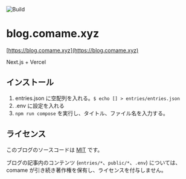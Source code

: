 ![Build](https://github.com/comame/blog.comame.xyz/workflows/Build/badge.svg?event=push)

# blog.comame.xyz

[https://blog.comame.xyz](https://blog.comame.xyz)

Next.js + Vercel

## インストール

1. entries.json に空配列を入れる。`$ echo [] > entries/entries.json`
1. .env に設定を入れる
1. `npm run compose` を実行し、タイトル、ファイル名を入力する。

## ライセンス

このブログのソースコードは [MIT](https://opensource.org/licenses/mit-license.php) です。

ブログの記事内のコンテンツ (`entries/*`、`public/*`、`.env`) については、comame が引き続き著作権を保有し、ライセンスを付与しません。
